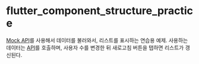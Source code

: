 # flutter_component_structure_practice
[Mock API](https://mockapi.io/)를 사용해서 데이터를 불러와서, 리스트를 표시하는 연습용 예제. 사용하는 데이터는 [API](https://mockapi.io/projects/5f8ce5d3c7aadb001605e652)를 호출하며, 사용자 수를 변경한 뒤 새로고침 버튼을 탭하면 리스트가 갱신된다.

